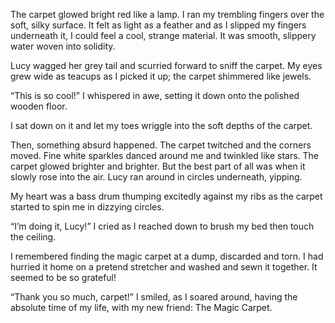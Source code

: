 The carpet glowed bright red like a lamp. I ran my trembling fingers over the soft, silky surface. It felt as light as a feather and as I slipped my fingers underneath it, I could feel a cool, strange material. It was smooth, slippery water woven into solidity.

Lucy wagged her grey tail and scurried forward to sniff the carpet. My eyes grew wide as teacups as I picked it up; the carpet shimmered like jewels.

“This is so cool!” I whispered in awe, setting it down onto the polished wooden floor.

I sat down on it and let my toes wriggle into the soft depths of the carpet.

Then, something absurd happened. The carpet twitched and the corners moved. Fine white sparkles danced around me and twinkled like stars. The carpet glowed brighter and brighter. But the best part of all was when it slowly rose into the air. Lucy ran around in circles underneath, yipping.

My heart was a bass drum thumping excitedly against my ribs as the carpet started to spin me in dizzying circles.

“I’m doing it, Lucy!” I cried as I reached down to brush my bed then touch the ceiling.

I remembered finding the magic carpet at a dump, discarded and torn. I had hurried it home on a pretend stretcher and washed and sewn it together. It seemed to be so grateful!

“Thank you so much, carpet!” I smiled, as I soared around, having the absolute time of my life, with my new friend: The Magic Carpet.